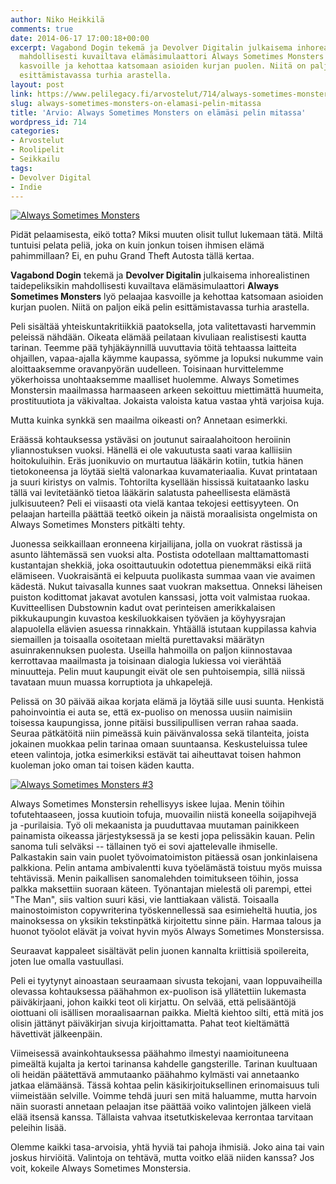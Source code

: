 ```yaml
---
author: Niko Heikkilä
comments: true
date: 2014-06-17 17:00:18+00:00
excerpt: Vagabond Dogin tekemä ja Devolver Digitalin julkaisema inhorealistinen taidepeliksikin
  mahdollisesti kuvailtava elämäsimulaattori Always Sometimes Monsters lyö pelaajaa
  kasvoille ja kehottaa katsomaan asioiden kurjan puolen. Niitä on paljon eikä pelin
  esittämistavassa turhia arastella.
layout: post
link: https://www.pelilegacy.fi/arvostelut/714/always-sometimes-monsters-on-elamasi-pelin-mitassa
slug: always-sometimes-monsters-on-elamasi-pelin-mitassa
title: 'Arvio: Always Sometimes Monsters on elämäsi pelin mitassa'
wordpress_id: 714
categories:
- Arvostelut
- Roolipelit
- Seikkailu
tags:
- Devolver Digital
- Indie
---
```


[![Always Sometimes Monsters](http://www.pelilegacy.fi/wp-content/uploads/2014/06/always-sometimes-monsters-1050x590.jpg)](http://www.pelilegacy.fi/wp-content/uploads/2014/06/always-sometimes-monsters.jpg)



Pidät pelaamisesta, eikö totta? Miksi muuten olisit tullut lukemaan tätä. Miltä tuntuisi pelata peliä, joka on kuin jonkun toisen ihmisen elämä pahimmillaan? Ei, en puhu Grand Theft Autosta tällä kertaa.



**Vagabond Dogin** tekemä ja **Devolver Digitalin** julkaisema inhorealistinen taidepeliksikin mahdollisesti kuvailtava elämäsimulaattori **Always Sometimes Monsters** lyö pelaajaa kasvoille ja kehottaa katsomaan asioiden kurjan puolen. Niitä on paljon eikä pelin esittämistavassa turhia arastella.

Peli sisältää yhteiskuntakritiikkiä paatoksella, jota valitettavasti harvemmin peleissä nähdään. Oikeata elämää peilataan kivuliaan realistisesti kautta tarinan. Teemme pää tyhjäkäynnillä uuvuttavia töitä tehtaassa laitteita ohjaillen, vapaa-ajalla käymme kaupassa, syömme ja lopuksi nukumme vain aloittaaksemme oravanpyörän uudelleen. Toisinaan hurvittelemme yökerhoissa unohtaaksemme maalliset huolemme. Always Sometimes Monstersin maailmassa harmaaseen arkeen sekoittuu miettimättä huumeita, prostituutiota ja väkivaltaa. Jokaista valoista katua vastaa yhtä varjoisa kuja.

Mutta kuinka synkkä sen maailma oikeasti on? Annetaan esimerkki.

Eräässä kohtauksessa ystäväsi on joutunut sairaalahoitoon heroiinin yliannostuksen vuoksi. Hänellä ei ole vakuutusta saati varaa kalliisiin hoitokuluihin. Eräs juonikuvio on murtautua lääkärin kotiin, tutkia hänen tietokoneensa ja löytää sieltä valonarkaa kuvamateriaalia. Kuvat printataan ja suuri kiristys on valmis. Tohtorilta kysellään hississä kuitataanko lasku tällä vai levitetäänkö tietoa lääkärin salatusta paheellisesta elämästä julkisuuteen? Peli ei viisaasti ota vielä kantaa tekojesi eettisyyteen. On pelaajan harteilla päättää teetkö oikein ja näistä moraalisista ongelmista on Always Sometimes Monsters pitkälti tehty.

Juonessa seikkaillaan eronneena kirjailijana, jolla on vuokrat rästissä ja asunto lähtemässä sen vuoksi alta. Postista odotellaan malttamattomasti kustantajan shekkiä, joka osoittautuukin odotettua pienemmäksi eikä riitä elämiseen. Vuokraisäntä ei kelpuuta puolikasta summaa vaan vie avaimen kädestä. Nukut taivasalla kunnes saat vuokran maksettua. Onneksi läheisen puiston kodittomat jakavat avotulen kanssasi, jotta voit valmistaa ruokaa. Kuvitteellisen Dubstownin kadut ovat perinteisen amerikkalaisen pikkukaupungin kuvastoa keskiluokkaisen työväen ja köyhyysrajan alapuolella elävien asuessa rinnakkain. Yhtäällä istutaan kuppilassa kahvia siemaillen ja toisaalla osoitetaan mieltä purettavaksi määrätyn asuinrakennuksen puolesta. Useilla hahmoilla on paljon kiinnostavaa kerrottavaa maailmasta ja toisinaan dialogia lukiessa voi vierähtää minuutteja. Pelin muut kaupungit eivät ole sen puhtoisempia, sillä niissä tavataan muun muassa korruptiota ja uhkapelejä.

Pelissä on 30 päivää aikaa korjata elämä ja löytää sille uusi suunta. Henkistä pahoinvointia ei auta se, että ex-puoliso on menossa uusiin naimisiin toisessa kaupungissa, jonne pitäisi bussilipullisen verran rahaa saada. Seuraa pätkätöitä niin pimeässä kuin päivänvalossa sekä tilanteita, joista jokainen muokkaa pelin tarinaa omaan suuntaansa. Keskusteluissa tulee eteen valintoja, jotka esimerkiksi estävät tai aiheuttavat toisen hahmon kuoleman joko oman tai toisen käden kautta.

[![Always Sometimes Monsters #3](http://www.pelilegacy.fi/wp-content/uploads/2014/06/always-sometimes-monsters-3.jpg)](http://www.pelilegacy.fi/wp-content/uploads/2014/06/always-sometimes-monsters-3.jpg)

Always Sometimes Monstersin rehellisyys iskee lujaa. Menin töihin tofutehtaaseen, jossa kuutioin tofuja, muovailin niistä koneella soijapihvejä ja -purilaisia. Työ oli mekaanista ja puuduttavaa muutaman painikkeen painamista oikeassa järjestyksessä ja se kesti jopa pelissäkin kauan. Pelin sanoma tuli selväksi -- tällainen työ ei sovi ajattelevalle ihmiselle. Palkastakin sain vain puolet työvoimatoimiston pitäessä osan jonkinlaisena palkkiona. Pelin antama ambivalentti kuva työelämästä toistuu myös muissa tehtävissä. Menin paikallisen sanomalehden toimitukseen töihin, jossa palkka maksettiin suoraan käteen. Työnantajan mielestä oli parempi, ettei "The Man", siis valtion suuri käsi, vie lanttiakaan välistä. Toisaalla mainostoimiston copywriterina työskennellessä saa esimieheltä huutia, jos mainoksessa on yksikin tekstinpätkä kirjoitettu sinne päin. Harmaa talous ja huonot työolot elävät ja voivat hyvin myös Always Sometimes Monstersissa.

Seuraavat kappaleet sisältävät pelin juonen kannalta kriittisiä spoilereita, joten lue omalla vastuullasi.

Peli ei tyytynyt ainoastaan seuraamaan sivusta tekojani, vaan loppuvaiheilla olevassa kohtauksessa päähahmon ex-puolison isä yllätettiin lukemasta päiväkirjaani, johon kaikki teot oli kirjattu. On selvää, että pelisääntöjä oiottuani oli isällisen moraalisaarnan paikka. Mieltä kiehtoo silti, että mitä jos olisin jättänyt päiväkirjan sivuja kirjoittamatta. Pahat teot kieltämättä hävettivät jälkeenpäin.

Viimeisessä avainkohtauksessa päähahmo ilmestyi naamioituneena pimeältä kujalta ja kertoi tarinansa kahdelle gangsterille. Tarinan kuultuaan oli heidän päätettävä ammutaanko päähahmo kylmästi vai annetaanko jatkaa elämäänsä. Tässä kohtaa pelin käsikirjoituksellinen erinomaisuus tuli viimeistään selville. Voimme tehdä juuri sen mitä haluamme, mutta harvoin näin suorasti annetaan pelaajan itse päättää voiko valintojen jälkeen vielä elää itsensä kanssa. Tällaista vahvaa itsetutkiskelevaa kerrontaa tarvitaan peleihin lisää.

Olemme kaikki tasa-arvoisia, yhtä hyviä tai pahoja ihmisiä. Joko aina tai vain joskus hirviöitä. Valintoja on tehtävä, mutta voitko elää niiden kanssa? Jos voit, kokeile Always Sometimes Monstersia.


